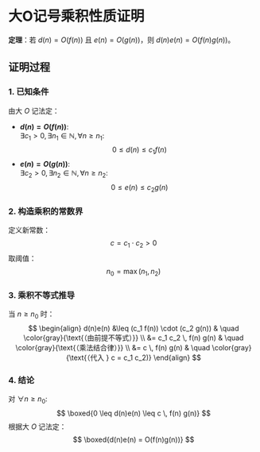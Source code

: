 <!-- 证明：若d(n)为O(f(n))，e(n)为O(g(n))，则d(n)e(n)为O(f(n)g(n))。 -->

# 大O记号乘积性质证明

**定理**：若 $d(n) = O(f(n))$ 且 $e(n) = O(g(n))$，则 $d(n)e(n) = O(f(n)g(n))$。

## 证明过程

### 1. 已知条件

由大 $O$ 记法定：

- **$d(n) = O(f(n))$**:  
  $\exists c_1 > 0, \, \exists n_1 \in \mathbb{N}, \, \forall n \geq n_1:$
  $$0 \leq d(n) \leq c_1 f(n)$$
- **$e(n) = O(g(n))$**:  
  $\exists c_2 > 0, \, \exists n_2 \in \mathbb{N}, \, \forall n \geq n_2:$
  $$0 \leq e(n) \leq c_2 g(n)$$

### 2. 构造乘积的常数界

定义新常数：$$
c = c_1 \cdot c_2 > 0
$$取阈值：$$
n_0 = \max(n_1, n_2)
$$

### 3. 乘积不等式推导

当 $n \geq n_0$ 时：$$
\begin{align}
d(n)e(n) &\leq (c_1 f(n)) \cdot (c_2 g(n)) & \quad \color{gray}{\text{（由前提不等式）}} \\
&= c_1 c_2 \, f(n) g(n) & \quad \color{gray}{\text{（乘法结合律）}} \\
&= c \, f(n) g(n) & \quad \color{gray}{\text{（代入 } c = c_1 c_2)}
\end{align}
$$

### 4. 结论

对 $\forall n \geq n_0$:$$
\boxed{0 \leq d(n)e(n) \leq c \, f(n) g(n)}
$$根据大 $O$ 记法定：$$
\boxed{d(n)e(n) = O(f(n)g(n))}
$$
